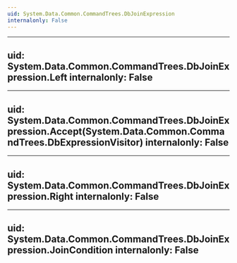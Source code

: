 ```yaml
---
uid: System.Data.Common.CommandTrees.DbJoinExpression
internalonly: False
---
```


---
uid: System.Data.Common.CommandTrees.DbJoinExpression.Left
internalonly: False
---

---
uid: System.Data.Common.CommandTrees.DbJoinExpression.Accept(System.Data.Common.CommandTrees.DbExpressionVisitor)
internalonly: False
---

---
uid: System.Data.Common.CommandTrees.DbJoinExpression.Right
internalonly: False
---

---
uid: System.Data.Common.CommandTrees.DbJoinExpression.JoinCondition
internalonly: False
---
